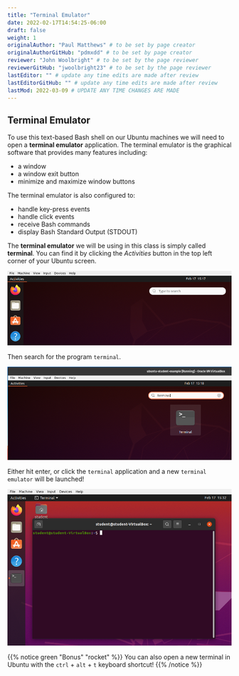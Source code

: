 ```yaml
---
title: "Terminal Emulator"
date: 2022-02-17T14:54:25-06:00
draft: false
weight: 1
originalAuthor: "Paul Matthews" # to be set by page creator
originalAuthorGitHub: "pdmxdd" # to be set by page creator
reviewer: "John Woolbright" # to be set by the page reviewer
reviewerGitHub: "jwoolbright23" # to be set by the page reviewer
lastEditor: "" # update any time edits are made after review
lastEditorGitHub: "" # update any time edits are made after review
lastMod: 2022-03-09 # UPDATE ANY TIME CHANGES ARE MADE
---
```


## Terminal Emulator

To use this text-based Bash shell on our Ubuntu machines we will need to open a **terminal emulator** application. The terminal emulator is the graphical software that provides many features including: 
- a window
- a window exit button
- minimize and maximize window buttons

The terminal emulator is also configured to:
- handle key-press events
- handle click events
- receive Bash commands 
- display Bash Standard Output (STDOUT)

The **terminal emulator** we will be using in this class is simply called **terminal**. You can find it by clicking the *Activities* button in the top left corner of your Ubuntu screen.

![Ubuntu Activities Search](pictures/ubuntu-activities-search.png?classes=border)

Then search for the program `terminal`.

![Ubuntu Activities Search: terminal](pictures/ubuntu-activities-search-terminal.png?classes=border)

Either hit enter, or click the `terminal` application and a new `terminal emulator` will be launched!

![Ubuntu Terminal Emulator](pictures/ubuntu-terminal-emulator.png?classes=border)

{{% notice green "Bonus" "rocket" %}}
You can also open a new terminal in Ubuntu with the `ctrl` + `alt` + `t` keyboard shortcut!
{{% /notice %}}